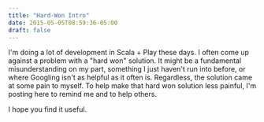 ```yaml
---
title: "Hard-Won Intro"
date: 2015-05-05T08:59:36-05:00
draft: false
---
```


I'm doing a lot of development in Scala + Play these days.  I often come up against a problem with a "hard won" solution.  It might be a fundamental misunderstanding on my part, something I just haven't run into before, or where Googling isn't as helpful as it often is.  Regardless, the solution came at some pain to myself.  To help make that hard won solution less painful, I'm posting here to remind me and to help others. 

I hope you find it useful.
